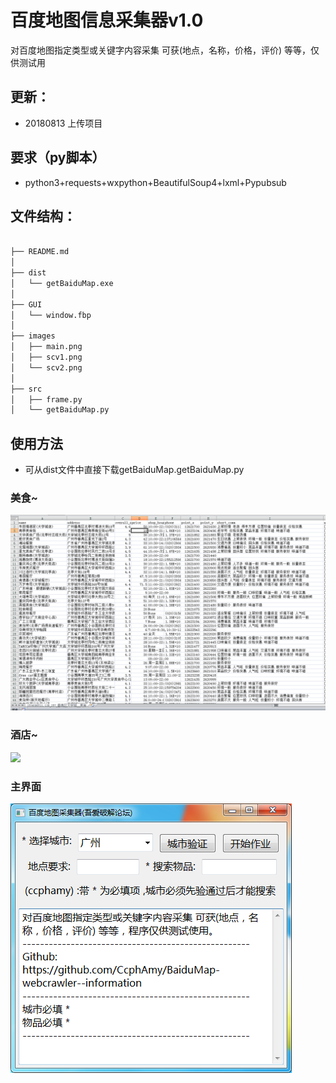 # 百度地图信息采集器v1.0
对百度地图指定类型或关键字内容采集 可获(地点，名称，价格，评价) 等等，仅供测试用

## 更新：
* 20180813 上传项目

## 要求（py脚本）
* python3+requests+wxpython+BeautifulSoup4+lxml+Pypubsub

## 文件结构：
```bash

├── README.md
│
├── dist
│   └── getBaiduMap.exe
│
├── GUI
│   └── window.fbp
│
├── images
│   ├── main.png
│   ├── scv1.png
│   └── scv2.png
│
├── src
│   ├── frame.py
│   └── getBaiduMap.py
```


## 使用方法
* 可从dist文件中直接下载getBaiduMap.getBaiduMap.py
### 美食~
![](./images/scv1.png)
### 酒店~
![](./images/sc2.png)
### 主界面
![](./images/main.png)
